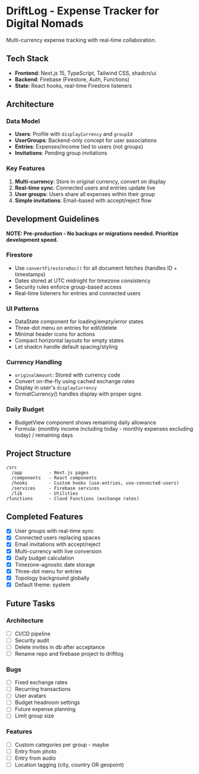 # DriftLog - Expense Tracker for Digital Nomads

Multi-currency expense tracking with real-time collaboration.

## Tech Stack
- **Frontend**: Next.js 15, TypeScript, Tailwind CSS, shadcn/ui
- **Backend**: Firebase (Firestore, Auth, Functions)
- **State**: React hooks, real-time Firestore listeners

## Architecture

### Data Model
- **Users**: Profile with `displayCurrency` and `groupId`
- **UserGroups**: Backend-only concept for user associations
- **Entries**: Expenses/income tied to users (not groups)
- **Invitations**: Pending group invitations

### Key Features
1. **Multi-currency**: Store in original currency, convert on display
2. **Real-time sync**: Connected users and entries update live
3. **User groups**: Users share all expenses within their group
4. **Simple invitations**: Email-based with accept/reject flow

## Development Guidelines

**NOTE: Pre-production - No backups or migrations needed. Prioritize development speed.**

### Firestore
- Use `convertFirestoreDoc()` for all document fetches (handles ID + timestamps)
- Dates stored at UTC midnight for timezone consistency
- Security rules enforce group-based access
- Real-time listeners for entries and connected users

### UI Patterns
- DataState component for loading/empty/error states  
- Three-dot menu on entries for edit/delete
- Minimal header icons for actions
- Compact horizontal layouts for empty states
- Let shadcn handle default spacing/styling

### Currency Handling
- `originalAmount`: Stored with currency code
- Convert on-the-fly using cached exchange rates
- Display in user's `displayCurrency`
- formatCurrency() handles display with proper signs

### Daily Budget
- BudgetView component shows remaining daily allowance
- Formula: (monthly income including today - monthly expenses excluding today) / remaining days

## Project Structure
```
/src
  /app          - Next.js pages
  /components   - React components  
  /hooks        - Custom hooks (use-entries, use-connected-users)
  /services     - Firebase services
  /lib          - Utilities
/functions      - Cloud Functions (exchange rates)
```

## Completed Features
- [x] User groups with real-time sync
- [x] Connected users replacing spaces
- [x] Email invitations with accept/reject
- [x] Multi-currency with live conversion
- [x] Daily budget calculation
- [x] Timezone-agnostic date storage
- [x] Three-dot menu for entries
- [x] Topology background globally
- [x] Default theme: system

## Future Tasks
### Architecture
- [ ] CI/CD pipeline
- [ ] Security audit
- [ ] Delete invites in db after acceptance
- [ ] Rename repo and firebase project to driftlog
### Bugs
- [ ] Fixed exchange rates
- [ ] Recurring transactions
- [ ] User avatars
- [ ] Budget headroom settings
- [ ] Future expense planning
- [ ] Limit group size
### Features
- [ ] Custom categories per group - maybe
- [ ] Entry from photo
- [ ] Entry from audio
- [ ] Location tagging (city, country OR geopoint)